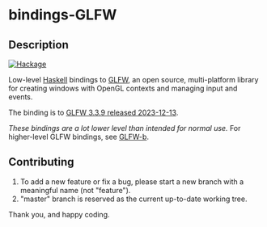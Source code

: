 bindings-GLFW
=============

## Description

[![Hackage](https://img.shields.io/hackage/v/bindings-GLFW.svg)](http://hackage.haskell.org/package/bindings-GLFW)

Low-level [Haskell][1] bindings to [GLFW][2], an open source, multi-platform
library for creating windows with OpenGL contexts and managing input and
events.

The binding is to [GLFW 3.3.9 released 2023-12-13][3].

*These bindings are a lot lower level than intended for normal use.*
For higher-level GLFW bindings, see [GLFW-b][4].

## Contributing

1. To add a new feature or fix a bug, please start a new branch with a
   meaningful name (not "feature").
2. "master" branch is reserved as the current up-to-date working tree.

Thank you, and happy coding.

[1]: http://www.haskell.org/
[2]: http://www.glfw.org/
[3]: http://www.glfw.org/Version-3.3-released.html
[4]: https://github.com/bsl/GLFW-b
